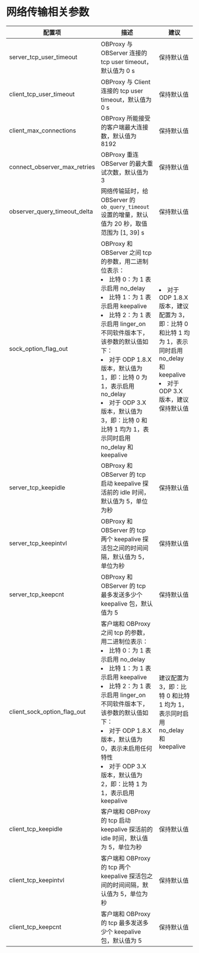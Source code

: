 # 网络传输相关参数

|             配置项              |                                                                    描述                                                                    |  建议   |
|------------------------------|------------------------------------------------------------------------------------------------------------------------------------------|-------|
| server_tcp_user_timeout      | OBProxy 与 OBServer 连接的 tcp user timeout，默认值为 0 s                                                                                         | 保持默认值 |
| client_tcp_user_timeout      | OBProxy 与 Client 连接的 tcp user timeout，默认值为 0 s                                                                                           | 保持默认值 |
| client_max_connections       | OBProxy 所能接受的客户端最大连接数，默认值为 8192                                                                                                          | 保持默认值 |
| connect_observer_max_retries | OBProxy 重连 OBServer 的最大重试次数，默认值为 3                                                                                                         | 保持默认值 |
| observer_query_timeout_delta | 网络传输延时，给 OBServer 的 `ob_query_timeout` 设置的增量，默认值为 20 秒，取值范围为 [1, 39] s                                                                                  | 保持默认值 |
| sock_option_flag_out         | OBProxy 和 OBServer 之间 tcp 的参数，用二进制位表示：<li>比特 0：为 1 表示启用 no_delay<li>比特 1：为 1 表示启用 keepalive <li>比特 2：为 1 表示启用 linger_on<br>不同软件版本下，该参数的默认值如下：<li>对于 ODP 1.8.X 版本，默认值为 1，即：比特 0 为 1，表示启用 no_delay<li> 对于 ODP 3.X 版本，默认值为 3，即：比特 0 和比特 1 均为 1，表示同时启用 no_delay 和 keepalive | <li>对于 ODP 1.8.X 版本，建议配置为 3，即：比特 0 和比特 1 均为 1，表示同时启用 no_delay 和 keepalive<li> 对于 ODP 3.X 版本，建议保持默认值|
| server_tcp_keepidle          | OBProxy 和 OBServer 的 tcp 启动 keepalive 探活前的 idle 时间，默认值为 5，单位为秒                                                                                | 保持默认值 |
| server_tcp_keepintvl         | OBProxy 和 OBServer 的 tcp 两个 keepalive 探活包之间的时间间隔，默认值为 5，单位为秒                                                                                  | 保持默认值 |
| server_tcp_keepcnt           | OBProxy 和 OBServer 的 tcp 最多发送多少个 keepalive 包，默认值为 5                                                                                      | 保持默认值 |
| client_sock_option_flag_out  | 客户端和 OBProxy 之间 tcp 的参数，用二进制位表示：<li>比特 0：为 1 表示启用 no_delay<li>比特 1：为 1 表示启用 keepalive <li>比特 2：为 1 表示启用 linger_on<br>不同软件版本下，该参数的默认值如下：<li>对于 ODP 1.8.X 版本，默认值为 0，表示未启用任何特性<li>对于 ODP 3.X 版本，默认值为 2，即：比特 1 为 1，表示启用 keepalive   | 建议配置为 3，即：比特 0 和比特 1 均为 1，表示同时启用 no_delay 和 keepalive |
| client_tcp_keepidle          | 客户端和 OBProxy 的 tcp 启动 keepalive 探活前的 idle 时间，默认值为 5，单位为秒                                                                                      | 保持默认值 |
| client_tcp_keepintvl         | 客户端和 OBProxy 的 tcp 两个 keepalive 探活包之间的时间间隔，默认值为 5，单位为秒                                                                                        | 保持默认值 |
| client_tcp_keepcnt           | 客户端和 OBProxy 的 tcp 最多发送多少个 keepalive 包，默认值为 5                                                                                            | 保持默认值 |


